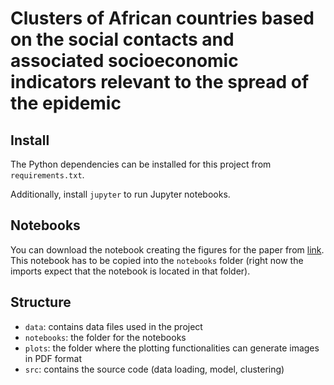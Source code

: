 # Clusters of African countries based on the social contacts and associated socioeconomic indicators relevant to the spread of the epidemic

## Install
The Python dependencies can be installed for this project from `requirements.txt`. 

Additionally, install `jupyter` to run Jupyter notebooks.

## Notebooks
You can download the notebook creating the figures for the paper from
[link](https://drive.google.com/file/d/1vAWAdHEKeIs__-rQLeL_I6IW1MSug6qe/view?usp=share_link). 
This notebook has to be copied into the `notebooks` folder 
(right now the imports expect that the notebook is located in that folder).

## Structure
- `data`: contains data files used in the project
- `notebooks`: the folder for the notebooks
- `plots`: the folder where the plotting functionalities can generate images in PDF format
- `src`: contains the source code (data loading, model, clustering)